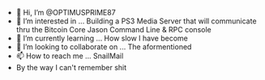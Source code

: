 - 👋 Hi, I’m @OPTIMUSPRIME87
- 👀 I’m interested in ... Building a PS3 Media Server that will communicate thru the Bitcoin Core Jason Command Line & RPC console
- 🌱 I’m currently learning ... How slow I have become
- 💞️ I’m looking to collaborate on ... The aformentioned 
- 📫 How to reach me ... SnailMail
- By the way I can't remember shit

<!---
OPTIMUSPRIME87/OPTIMUSPRIME87 is a ✨ special ✨ repository because its `README.md` (this file) appears on your GitHub profile.
You can click the Preview link to take a look at your changes.
--->
